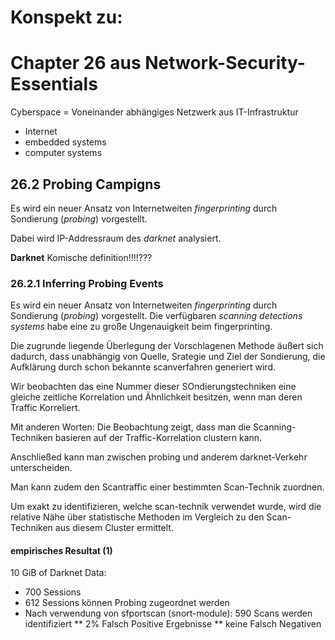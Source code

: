 # Konspekt zu:
# Chapter 26 aus Network-Security-Essentials

Cyberspace = Voneinander abhängiges Netzwerk aus IT-Infrastruktur
* Internet
* embedded systems
* computer systems




## 26.2 Probing Campigns

Es wird ein neuer Ansatz von Internetweiten *fingerprinting* durch Sondierung (*probing*)
vorgestellt.

Dabei wird IP-Addressraum des *darknet* analysiert.

**Darknet**
Komische definition!!!!???

### 26.2.1 Inferring Probing Events

Es wird ein neuer Ansatz von Internetweiten *fingerprinting* durch Sondierung (*probing*)
vorgestellt. Die verfügbaren *scanning detections systems* habe eine zu große
Ungenauigkeit beim fingerprinting.

Die zugrunde liegende Überlegung der Vorschlagenen Methode äußert sich dadurch,
dass unabhängig von Quelle, Srategie und Ziel der Sondierung, die Aufklärung durch
schon bekannte scanverfahren generiert wird.

Wir beobachten das eine Nummer dieser SOndierungstechniken eine gleiche zeitliche
Korrelation und Ähnlichkeit besitzen, wenn man deren Traffic Korreliert.

Mit anderen Worten: Die Beobachtung zeigt, dass man die Scanning-Techniken basieren auf
der Traffic-Korrelation clustern kann.

Anschließed kann man zwischen probing und anderem darknet-Verkehr unterscheiden.

Man kann zudem den Scantraffic einer bestimmten Scan-Technik zuordnen.

Um exakt zu identifizieren, welche scan-technik verwendet wurde, wird die relative Nähe
über statistische Methoden im Vergleich zu den Scan-Techniken aus diesem Cluster 
ermittelt.

#### empirisches Resultat (1)

10 GiB of Darknet Data:
* 700 Sessions
* 612 Sessions können Probing zugeordnet werden
* Nach verwendung von sfportscan (snort-module): 590 Scans werden identifiziert
** 2% Falsch Positive Ergebnisse
** keine Falsch Negativen






